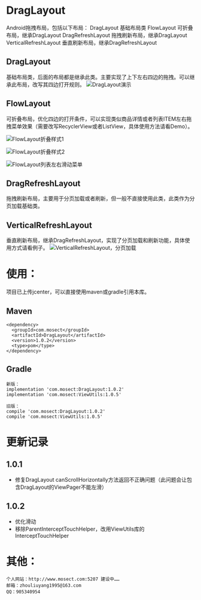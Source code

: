 # DragLayout
Android拖拽布局，包括以下布局：
	DragLayout 基础布局类
	FlowLayout 可折叠布局，继承DragLayout
	DragRefreshLayout 拖拽刷新布局，继承DragLayout
	VerticalRefreshLayout 垂直刷新布局，继承DragRefreshLayout

## DragLayout
基础布局类，后面的布局都是继承此类。主要实现了上下左右四边的拖拽。可以继承此布局，改写其四边打开规则。
![DragLayout演示](img/DragLayout.gif)

## FlowLayout
可折叠布局，优化四边的打开条件，可以实现类似商品详情或者列表ITEM左右拖拽菜单效果（需要改写RecyclerView或者ListView，具体使用方法请看Demo）。

![FlowLayout折叠样式1](img/FlowLayout1.gif)

![FlowLayout折叠样式2](img/FlowLayout2.gif)

![FlowLayout列表左右滑动菜单](img/FlowLayout3.gif)

## DragRefreshLayout
拖拽刷新布局，主要用于分页加载或者刷新，但一般不直接使用此类，此类作为分页加载基础类。

## VerticalRefreshLayout
垂直刷新布局，继承DragRefreshLayout，实现了分页加载和刷新功能，具体使用方式请看例子。
![VerticalRefreshLayout，分页加载](img/VerticalRefreshLayout.gif)

# 使用：
项目已上传jcenter，可以直接使用maven或gradle引用本库。

## Maven
```
<dependency>
  <groupId>com.mosect</groupId>
  <artifactId>DragLayout</artifactId>
  <version>1.0.2</version>
  <type>pom</type>
</dependency>
```

## Gradle
```
新版：
implementation 'com.mosect:DragLayout:1.0.2'
implementation 'com.mosect:ViewUtils:1.0.5'

旧版：
compile 'com.mosect:DragLayout:1.0.2'
compile 'com.mosect:ViewUtils:1.0.5'
```

# 更新记录
## 1.0.1
* 修复DragLayout canScrollHorizontally方法返回不正确问题（此问题会让包含DragLayout的ViewPager不能左滑）
## 1.0.2
* 优化滑动
* 移除ParentInterceptTouchHelper，改用ViewUtils库的InterceptTouchHelper

# 其他：
```
个人网站：http://www.mosect.com:5207 建设中……
邮箱：zhouliuyang1995@163.com
QQ：905340954
```
